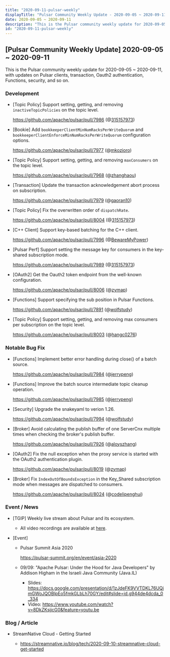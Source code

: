 ```yaml
---
title: "2020-09-11-pulsar-weekly"
displayTitle: "Pulsar Community Weekly Update - 2020-09-05 ~ 2020-09-11"
date: 2020-09-05 ~ 2020-09-11
description: "This is the Pulsar community weekly update for 2020-09-05 ~ 2020-09-11, with updates on Pulsar clients, transaction, Oauth2 authentication, Functions, security, and so on."
id: "2020-09-11-pulsar-weekly"
---
```


## [Pulsar Community Weekly Update] 2020-09-05 ~ 2020-09-11

This is the Pulsar community weekly update for 2020-09-05 ~ 2020-09-11, with updates on Pulsar clients, transaction, Oauth2 authentication, Functions, security, and so on.

### Development

- [Topic Policy] Support setting, getting, and removing `inactiveTopicPolicies` on the topic level.

    https://github.com/apache/pulsar/pull/7986 (@[315157973](https://github.com/315157973))

- [Bookie] Add `bookkeeperClientMinNumRacksPerWriteQuorum` and `bookkeeperClientEnforceMinNumRacksPerWriteQuorum` configuration options.

    https://github.com/apache/pulsar/pull/7977 (@[mkozioro](https://github.com/mkozioro))

- [Topic Policy] Support setting, getting, and removing `maxConsumers` on the topic level.

    https://github.com/apache/pulsar/pull/7968 (@[zhanghaou](https://github.com/zhanghaou))

- [Transaction] Update the transaction acknowledgement abort process on subscription.

    https://github.com/apache/pulsar/pull/7979 (@[gaoran10](https://github.com/gaoran10))

- [Topic Policy] Fix the overwritten order of `dispatchRate`.

    https://github.com/apache/pulsar/pull/8004 (@[315157973](https://github.com/315157973))

- [C++ Client] Support key-based batching for the C++ client.

    https://github.com/apache/pulsar/pull/7996 (@[BewareMyPower](https://github.com/BewareMyPower))

- [Pulsar Perf] Support setting the message key for consumers in the key-shared subscription mode.

    https://github.com/apache/pulsar/pull/7989 (@[315157973](https://github.com/315157973))

- [OAuth2] Get the Oauth2 token endpoint from the well-known configuration.

    https://github.com/apache/pulsar/pull/8006 (@[zymap](https://github.com/zymap))

- [Functions] Support specifying the sub position in Pulsar Functions.

    https://github.com/apache/pulsar/pull/7891 (@[wolfstudy](https://github.com/wolfstudy))

- [Topic Policy] Support setting, getting, and removing max consumers per subscription on the topic level.

    https://github.com/apache/pulsar/pull/8003 (@[hangc0276](https://github.com/hangc0276))

### Notable Bug Fix

- [Functions] Implement better error handling during close() of a batch source.

    https://github.com/apache/pulsar/pull/7984 (@[jerrypeng](https://github.com/jerrypeng))

- [Functions] Improve the batch source intermediate topic cleanup operation.

    https://github.com/apache/pulsar/pull/7985 (@[jerrypeng](https://github.com/jerrypeng))

- [Security] Upgrade the snakeyaml to verion 1.26.

    https://github.com/apache/pulsar/pull/7994 (@[wolfstudy](https://github.com/wolfstudy))

- [Broker] Avoid calculating the publish buffer of one ServerCnx multiple times when checking the broker's publish buffer.

    https://github.com/apache/pulsar/pull/7926 (@[aloyszhang](https://github.com/aloyszhang))

- [OAuth2] Fix the null exception when the proxy service is started with the OAuth2 authentication plugin.

    https://github.com/apache/pulsar/pull/8019 (@[zymap](https://github.com/zymap))

- [Broker] Fix `IndexOutOfBoundsException` in the Key_Shared subscription mode when messages are dispatched to consumers.

    https://github.com/apache/pulsar/pull/8024 (@[codelipenghui](https://github.com/codelipenghui))

### Event / News

- [TGIP] Weekly live stream about Pulsar and its ecosystem.

  - All video recordings are available at [here](https://streamnative.io/resource#tgip).

- [Event]

  -  Pulsar Summit Asia 2020

     https://pulsar-summit.org/en/event/asia-2020

  - 09/09: "Apache Pulsar: Under the Hood for Java Developers" by Addison Higham in the Israeli Java Community (Java.IL)

    - Slides: https://docs.google.com/presentation/d/1zJdeFK9VVTDKL76UQimGWoJQOBlpEo5fmkGLbLh70GY/edit#slide=id.g944de4dcda_0_334
    - Video: https://www.youtube.com/watch?v=8DkZKsjjcG0&feature=youtu.be

### Blog / Article

- StreamNative Cloud - Getting Started

  -  https://streamnative.io/blog/tech/2020-09-10-streamnative-cloud-get-started